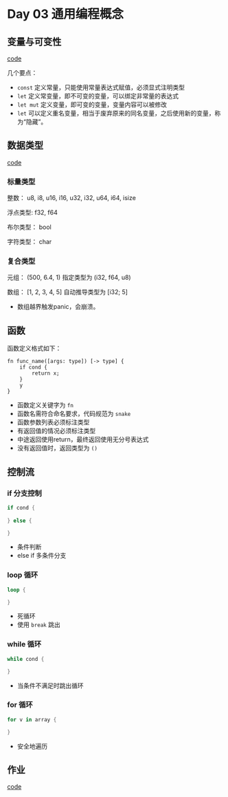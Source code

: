 # Day 03 通用编程概念

## 变量与可变性

[code](rust_var/)

几个要点：

* `const` 定义常量，只能使用常量表达式赋值，必须显式注明类型
* `let` 定义常变量，即不可变的变量，可以绑定非常量的表达式
* `let mut` 定义变量，即可变的变量，变量内容可以被修改
* `let` 可以定义重名变量，相当于废弃原来的同名变量，之后使用新的变量，称为“隐藏”。  

## 数据类型

[code](rust_type/)

### 标量类型

整数： u8, i8, u16, i16, u32, i32, u64, i64, isize

浮点类型:  f32, f64

布尔类型： bool

字符类型： char

### 复合类型

元组： (500, 6.4, 1) 指定类型为  (i32, f64, u8)

数组： [1, 2, 3, 4, 5] 自动推导类型为 [i32; 5]

* 数组越界触发panic，会崩溃。

## 函数

函数定义格式如下：

```
fn func_name([args: type]) [-> type] {
    if cond {
        return x;
    }
    y
}
```

* 函数定义关键字为 `fn`
* 函数名需符合命名要求，代码规范为 `snake`
* 函数参数列表必须标注类型
* 有返回值的情况必须标注类型
* 中途返回使用return，最终返回使用无分号表达式
* 没有返回值时，返回类型为 `()`

## 控制流

### if 分支控制

```rust
if cond {
    
} else {

}
```

*  条件判断
* else if 多条件分支

### loop 循环

```rust
loop {

}
```

* 死循环
* 使用 `break` 跳出

### while 循环

```rust
while cond {

}
```

* 当条件不满足时跳出循环

### for 循环

```rust
for v in array {

}
```

* 安全地遍历

## 作业

[code](homework/)